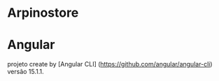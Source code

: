 # Arpinostore

# Angular
projeto create by [Angular CLI] (https://github.com/angular/angular-cli) versão 15.1.1.
